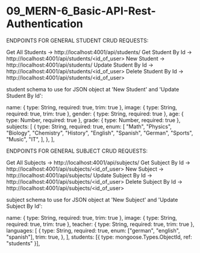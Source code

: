 # 09_MERN-6_Basic-API-Rest-Authentication

ENDPOINTS FOR GENERAL STUDENT CRUD REQUESTS:

Get All Students -> http://localhost:4001/api/students/
Get Student By Id -> http://localhost:4001/api/students/<id_of_user>
New Student -> http://localhost:4001/api/students/
Update Student By Id -> http://localhost:4001/api/students/<id_of_user>
Delete Student By Id -> http://localhost:4001/api/students/<id_of_user>

student schema to use for JSON object at 'New Student' and 'Update Student By Id':

name: { type: String, required: true, trim: true },
image: { type: String, required: true, trim: true },
gender: { type: String, required: true },
age: { type: Number, required: true },
grade: { type: Number, required: true },
subjects: [
{
type: String,
required: true,
enum: [
"Math",
"Physics",
"Biology",
"Chemistry",
"History",
"English",
"Spanish",
"German",
"Sports",
"Music",
"IT",
],
},
],

ENDPOINTS FOR GENERAL SUBJECT CRUD REQUESTS:

Get All Subjects -> http://localhost:4001/api/subjects/
Get Subject By Id -> http://localhost:4001/api/subjects/<id_of_user>
New Subject -> http://localhost:4001/api/subjects/
Update Subject By Id -> http://localhost:4001/api/subjects/<id_of_user>
Delete Subject By Id -> http://localhost:4001/api/subjects/<id_of_user>

subject schema to use for JSON object at 'New Subject' and 'Update Subject By Id':

name: { type: String, required: true, trim: true },
image: { type: String, required: true, trim: true },
teacher: { type: String, required: true, trim: true },
languages: [
{
type: String,
required: true,
enum: ["german", "english", "spanish"],
trim: true,
},
],
students: [{ type: mongoose.Types.ObjectId, ref: "students" }],
